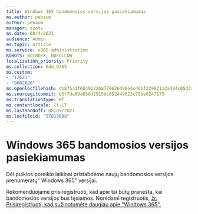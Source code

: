 ```yaml
---
title: Windows 365 bandomosios versijos pasiekiamumas
ms.author: pebaum
author: pebaum
manager: scotv
ms.date: 08/4/2021
audience: Admin
ms.topic: article
ms.service: o365-administration
ROBOTS: NOINDEX, NOFOLLOW
localization_priority: Priority
ms.collection: Adm_O365
ms.custom:
- "12621"
- "9002620"
ms.openlocfilehash: d1875a3f6849122b8770626498e4c46bf22982112a494c05d3acf0c313f2fa46
ms.sourcegitcommit: b5f7da89a650d2915dc652449623c78be6247175
ms.translationtype: HT
ms.contentlocale: lt-LT
ms.lasthandoff: 08/05/2021
ms.locfileid: "57813688"
---
```

# <a name="windows-365-trial-availability"></a>Windows 365 bandomosios versijos pasiekiamumas

Dėl puikios poreikio laikinai pristabdėme naujų bandomosios versijos prenumeratų" Windows 365" versijai.

Rekomenduojame prisiregistruoti, kad apie tai būtų pranešta, kai bandomosios versijos bus tęsiamos. Norėdami registruotis, [žr. Prisiregistruoti, kad sužinotumėte daugiau apie "Windows 365".](https://aka.ms/Win365InfoNotification)